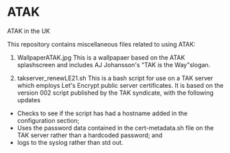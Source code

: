 # ATAK
ATAK in the UK

This repository contains miscellaneous files related to using ATAK:

1. WallpaperATAK.jpg
This is a wallpapaer based on the ATAK splashscreen and includes AJ Johansson's "TAK is the Way"slogan.

2. takserver_renewLE21.sh
This is a bash script for use on a TAK server which employs Let's Encrypt public server certificates. It is based on the version 002 script published by the TAK syndicate, with the following updates
- Checks to see if the script has had a hostname added in the configuration section;
- Uses the password data contained in the cert-metadata.sh file on the TAK server rather than a hardcoded password; and
- logs to the syslog rather than std out.




